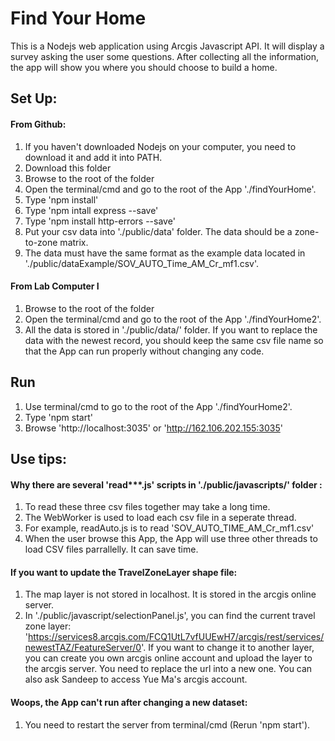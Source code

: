 # Find Your Home
This is a Nodejs web application using Arcgis Javascript API. It will display a survey asking the user some questions. After collecting all the information, the app will show you where you should choose to build a home.

## Set Up:
#### From Github:
1. If you haven't downloaded Nodejs on your computer, you need to download it and add it into PATH.
2. Download this folder
3. Browse to the root of the folder
4. Open the terminal/cmd and go to the root of the App './findYourHome'. 
5. Type 'npm install'
6. Type 'npm intall express --save'
7. Type 'npm install http-errors --save'
8. Put your csv data into './public/data' folder. The data should be a zone-to-zone matrix. 
10. The data must have the same format as the example data located in './public/dataExample/SOV_AUTO_Time_AM_Cr_mf1.csv'.

#### From Lab Computer I
1. Browse to the root of the folder
2. Open the terminal/cmd and go to the root of the App './findYourHome2'. 
3. All the data is stored in './public/data/' folder. If you want to replace the data with the newest record, you should keep the same csv file name so that the App can run properly without changing any code.

## Run
1. Use terminal/cmd to go to the root of the App './findYourHome2'. 
2. Type 'npm start'
2. Browse 'http://localhost:3035' or 'http://162.106.202.155:3035'

## Use tips:
#### Why there are several 'read***.js' scripts in './public/javascripts/' folder :
1. To read these three csv files together may take a long time.
2. The WebWorker is used to load each csv file in a seperate thread. 
3. For example, readAuto.js is to read 'SOV_AUTO_TIME_AM_Cr_mf1.csv'
4. When the user browse this App, the App will use three other threads to load CSV files parrallelly. It can save time.

#### If you want to update the TravelZoneLayer shape file:
 1. The map layer is not stored in localhost. It is stored in the arcgis online server.
 2. In './public/javascript/selectionPanel.js', you can find the current travel zone layer: 'https://services8.arcgis.com/FCQ1UtL7vfUUEwH7/arcgis/rest/services/newestTAZ/FeatureServer/0'. If you want to change it to another layer, you can create you own arcgis online account and upload the layer to the arcgis server. You need to replace the url into a new one. You can also ask Sandeep to access Yue Ma's arcgis account.

#### Woops, the App can't run after changing a new dataset:
 1. You need to restart the server from terminal/cmd (Rerun 'npm start').
